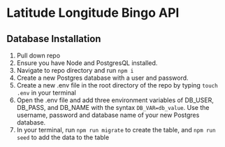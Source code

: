 # Latitude Longitude Bingo API

## Database Installation

1. Pull down repo
2. Ensure you have Node and PostgresQL installed.
3. Navigate to repo directory and run `npm i`
4. Create a new Postgres database with a user and password.
5. Create a new .env file in the root directory of the repo by typing `touch .env` in your terminal
6. Open the .env file and add three environment variables of DB_USER, DB_PASS, and DB_NAME with the syntax `DB_VAR=db_value`. Use the username, password and database name of your new Postgres database.
7. In your terminal, run `npm run migrate` to create the table, and `npm run seed` to add the data to the table